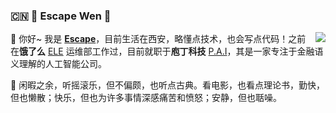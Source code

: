 ### :cn: :octopus: Escape Wen 👋

<img align="right" src="https://github-readme-stats.vercel.app/api?username=escapelife&show_icons=true&icon_color=0366d6&text_color=24292e&bg_color=ffffff&hide_title=true" />

🤗 你好~ 我是 [**Escape**](https://www.escapelife.site/)，目前生活在西安，略懂点技术，也会写点代码！之前在**饿了么** [ELE](https://www.ele.me/) 运维部工作过，目前就职于**庖丁科技** [P.A.I](https://paodingai.com/)，其是一家专注于金融语义理解的人工智能公司。

🌈 闲暇之余，听摇滚乐，但不偏颇，也听点古典。看电影，也看点理论书，勤快，但也懒散；快乐，但也为许多事情深感痛苦和愤怒；安静，但也聒噪。
